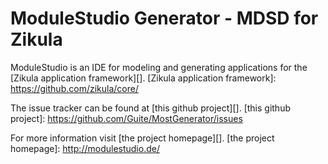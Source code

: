 ModuleStudio Generator - MDSD for Zikula
========================================

ModuleStudio is an IDE for modeling and generating applications
for the [Zikula application framework][].
[Zikula application framework]: https://github.com/zikula/core/

The issue tracker can be found at [this github project][].
[this github project]: https://github.com/Guite/MostGenerator/issues

For more information visit [the project homepage][].
[the project homepage]: http://modulestudio.de/


